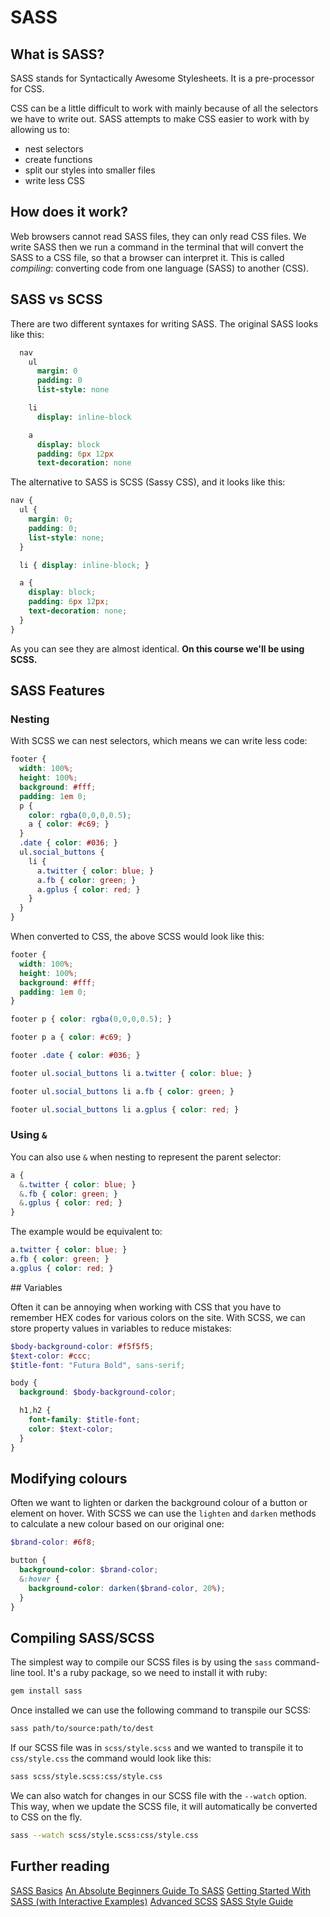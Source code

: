 # SASS

## What is SASS?

SASS stands for Syntactically Awesome Stylesheets. It is a pre-processor for CSS.

CSS can be a little difficult to work with mainly because of all the selectors we have to write out. SASS attempts to make CSS easier to work with by allowing us to:

- nest selectors
- create functions
- split our styles into smaller files
- write less CSS

## How does it work?

Web browsers cannot read SASS files, they can only read CSS files. We write SASS then we run a command in the terminal that will convert the SASS to a CSS file, so that a browser can interpret it. This is called _compiling_: converting code from one language (SASS) to another (CSS).

## SASS vs SCSS

There are two different syntaxes for writing SASS. The original SASS looks like this:

```sass
  nav
    ul
      margin: 0
      padding: 0
      list-style: none

    li
      display: inline-block

    a
      display: block
      padding: 6px 12px
      text-decoration: none
```

The alternative to SASS is SCSS (Sassy CSS), and it looks like this:

```scss
nav {
  ul {
    margin: 0;
    padding: 0;
    list-style: none;
  }

  li { display: inline-block; }

  a {
    display: block;
    padding: 6px 12px;
    text-decoration: none;
  }
}
```

As you can see they are almost identical. **On this course we'll be using SCSS.**

## SASS Features

### Nesting

With SCSS we can nest selectors, which means we can write less code:

```scss
footer {
  width: 100%;
  height: 100%;
  background: #fff;
  padding: 1em 0;
  p {
    color: rgba(0,0,0,0.5);
    a { color: #c69; }
  }
  .date { color: #036; }
  ul.social_buttons {
    li {
      a.twitter { color: blue; }
      a.fb { color: green; }
      a.gplus { color: red; }
    }
  }
}
```

When converted to CSS, the above SCSS would look like this:

```css
footer {
  width: 100%;
  height: 100%;
  background: #fff;
  padding: 1em 0;
}

footer p { color: rgba(0,0,0,0.5); }

footer p a { color: #c69; }

footer .date { color: #036; }

footer ul.social_buttons li a.twitter { color: blue; }

footer ul.social_buttons li a.fb { color: green; }

footer ul.social_buttons li a.gplus { color: red; }
```

### Using `&`

You can also use `&` when nesting to represent the parent selector:

```scss
a {
  &.twitter { color: blue; }
  &.fb { color: green; }
  &.gplus { color: red; }
}
```

The example would be equivalent to:

```scss
a.twitter { color: blue; }
a.fb { color: green; }
a.gplus { color: red; }
```

## Variables

Often it can be annoying when working with CSS that you have to remember HEX codes for various colors on the site. With SCSS, we can store property values in variables to reduce mistakes:

```scss
$body-background-color: #f5f5f5;
$text-color: #ccc;
$title-font: "Futura Bold", sans-serif;

body {
  background: $body-background-color;

  h1,h2 {
    font-family: $title-font;
    color: $text-color;
  }
}
```

## Modifying colours

Often we want to lighten or darken the background colour of a button or element on hover. With SCSS we can use the `lighten` and `darken` methods to calculate a new colour based on our original one:

```scss
$brand-color: #6f8;

button {
  background-color: $brand-color;
  &:hover {
    background-color: darken($brand-color, 20%);
  }
}
```

## Compiling SASS/SCSS

The simplest way to compile our SCSS files is by using the `sass` command-line tool. It's a ruby package, so we need to install it with ruby:

```sh
gem install sass
```

Once installed we can use the following command to transpile our SCSS:

```sh
sass path/to/source:path/to/dest
```

If our SCSS file was in `scss/style.scss` and we wanted to transpile it to `css/style.css` the command would look like this:

```sh
sass scss/style.scss:css/style.css
```

We can also watch for changes in our SCSS file with the `--watch` option. This way, when we update the SCSS file, it will automatically be converted to CSS on the fly.

```sh
sass --watch scss/style.scss:css/style.css
```

## Further reading

[SASS Basics](http://sass-lang.com/guide)
[An Absolute Beginners Guide To SASS](http://blog.teamtreehouse.com/the-absolute-beginners-guide-to-sass)
[Getting Started With SASS (with Interactive Examples)](https://scotch.io/tutorials/getting-started-with-sass)
[Advanced SCSS](https://gist.github.com/jareware/4738651)
[SASS Style Guide](https://css-tricks.com/sass-style-guide/)
